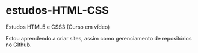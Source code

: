 # estudos-HTML-CSS
 Estudos HTML5 e CSS3 (Curso em vídeo)

Estou aprendendo a criar sites, assim como gerenciamento de repositórios no GIthub.

